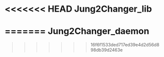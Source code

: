 <<<<<<< HEAD
Jung2Changer_lib
================
=======
Jung2Changer_daemon
===================
>>>>>>> 16f6f1533ded717ed39e4d2d56d898db39d2463e
